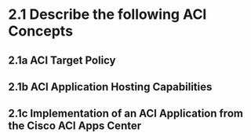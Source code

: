 # 2.1 Describe the following ACI Concepts

## 2.1a ACI Target Policy



## 2.1b ACI Application Hosting Capabilities



## 2.1c Implementation of an ACI Application from the Cisco ACI Apps Center
